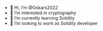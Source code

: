 - 👋 Hi, I’m @Oskars2022
- 👀 I’m interested in cryptography
- 🌱 I’m currently learning Solidity
- 💞️ I’m looking to work as Solidity developer

<!---
Oskars2022/Oskars2022 is a ✨ special ✨ repository because its `README.md` (this file) appears on your GitHub profile.
You can click the Preview link to take a look at your changes.
--->
